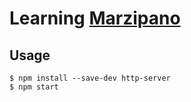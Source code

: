 # Learning [Marzipano](https://www.marzipano.net/docs.html)

## Usage

```console
$ npm install --save-dev http-server
$ npm start
```